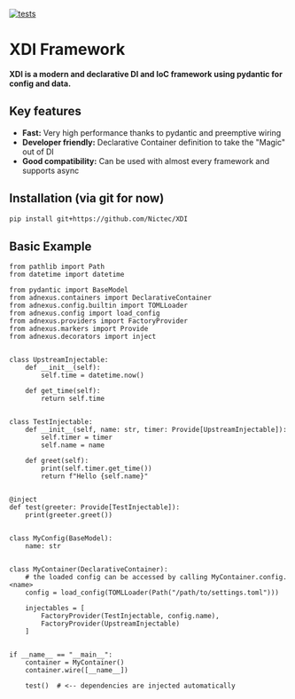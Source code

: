 [![tests](https://github.com/Nictec/XDI/actions/workflows/main.yml/badge.svg)](https://github.com/Nictec/XDI/actions/workflows/main.yml)
# XDI Framework
**XDI is a modern and declarative DI and IoC framework using pydantic for config and data.**

## Key features

- **Fast:** Very high performance thanks to pydantic and preemptive wiring
- **Developer friendly:** Declarative Container definition to take the "Magic" out of DI
- **Good compatibility:** Can be used with almost every framework and supports async

## Installation (via git for now)
```bash
pip install git+https://github.com/Nictec/XDI
```

## Basic Example

```python3
from pathlib import Path
from datetime import datetime

from pydantic import BaseModel
from adnexus.containers import DeclarativeContainer
from adnexus.config.builtin import TOMLLoader
from adnexus.config import load_config
from adnexus.providers import FactoryProvider
from adnexus.markers import Provide
from adnexus.decorators import inject


class UpstreamInjectable:
    def __init__(self):
        self.time = datetime.now()

    def get_time(self):
        return self.time


class TestInjectable:
    def __init__(self, name: str, timer: Provide[UpstreamInjectable]):
        self.timer = timer
        self.name = name

    def greet(self):
        print(self.timer.get_time())
        return f"Hello {self.name}"


@inject
def test(greeter: Provide[TestInjectable]):
    print(greeter.greet())


class MyConfig(BaseModel):
    name: str


class MyContainer(DeclarativeContainer):
    # the loaded config can be accessed by calling MyContainer.config.<name>
    config = load_config(TOMLLoader(Path("/path/to/settings.toml")))

    injectables = [
        FactoryProvider(TestInjectable, config.name),
        FactoryProvider(UpstreamInjectable)
    ]


if __name__ == "__main__":
    container = MyContainer()
    container.wire([__name__])

    test()  # <-- dependencies are injected automatically
```
